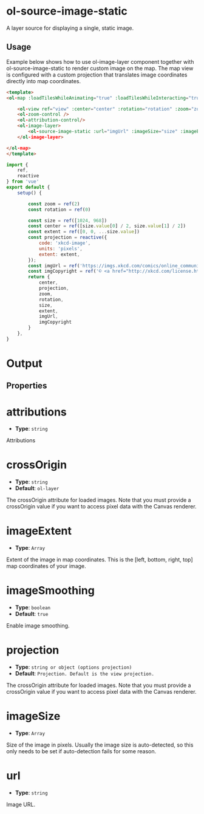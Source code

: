 # ol-source-image-static

A layer source for displaying a single, static image.

## Usage

Example below shows how to use ol-image-layer component together with ol-source-image-static to render custom image on the map. The map view is configured with a custom projection that translates image coordinates directly into map coordinates.

```html
<template>
<ol-map :loadTilesWhileAnimating="true" :loadTilesWhileInteracting="true" style="height:400px">

    <ol-view ref="view" :center="center" :rotation="rotation" :zoom="zoom" :projection="projection" />
    <ol-zoom-control />
    <ol-attribution-control/>
    <ol-image-layer>
        <ol-source-image-static :url="imgUrl" :imageSize="size" :imageExtent="extent" :projection="projection" :attributions="imgCopyright"></ol-source-image-static>
    </ol-image-layer>

</ol-map>
</template>
```

```js
import {
    ref,
    reactive
} from 'vue'
export default {
    setup() {

        const zoom = ref(2)
        const rotation = ref(0)

        const size = ref([1024, 968])
        const center = ref([size.value[0] / 2, size.value[1] / 2])
        const extent = ref([0, 0, ...size.value])
        const projection = reactive({
            code: 'xkcd-image',
            units: 'pixels',
            extent: extent,
        });
        const imgUrl = ref('https://imgs.xkcd.com/comics/online_communities.png');
        const imgCopyright = ref('© <a href="http://xkcd.com/license.html">xkcd</a>');
        return {
            center,
            projection,
            zoom,
            rotation,
            size,
            extent,
            imgUrl,
            imgCopyright
        }
    },
}
```

# Output

<script setup>
import ImageLayerDemo from "@demos/ImageLayerDemo.vue"
</script>
<ImageLayerDemo />

## Properties


# attributions

- **Type**: `string`
	
Attributions

# crossOrigin

- **Type**: `string`
- **Default**: `ol-layer`
		
The crossOrigin attribute for loaded images. Note that you must provide a crossOrigin value if you want to access pixel data with the Canvas renderer. 

# imageExtent

- **Type**: `Array`
		
Extent of the image in map coordinates. This is the [left, bottom, right, top] map coordinates of your image. 

# imageSmoothing

- **Type**: `boolean`
- **Default**: `true`
		
Enable image smoothing.

# projection

- **Type**: `string or object (options projection)`
- **Default**: `Projection. Default is the view projection.`
		
The crossOrigin attribute for loaded images. Note that you must provide a crossOrigin value if you want to access pixel data with the Canvas renderer. 

# imageSize

- **Type**: `Array`
		
Size of the image in pixels. Usually the image size is auto-detected, so this only needs to be set if auto-detection fails for some reason.

# url

- **Type**: `string`
		
Image URL.